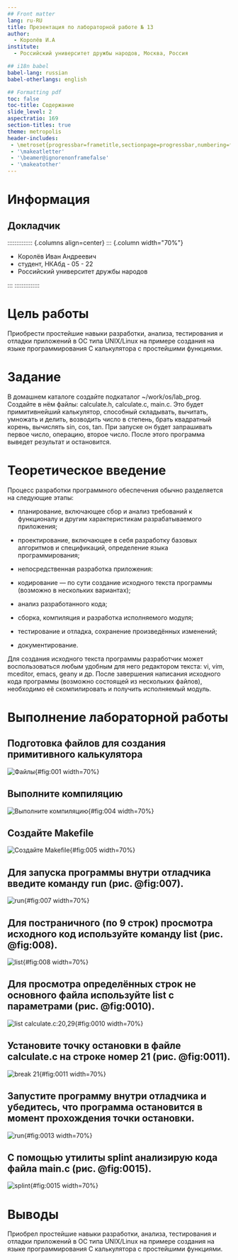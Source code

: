 ```yaml
---
## Front matter
lang: ru-RU
title: Презентация по лабораторной работе № 13
author:
  - Королёв И.А
institute:
  - Российский университет дружбы народов, Москва, Россия

## i18n babel
babel-lang: russian
babel-otherlangs: english

## Formatting pdf
toc: false
toc-title: Содержание
slide_level: 2
aspectratio: 169
section-titles: true
theme: metropolis
header-includes:
 - \metroset{progressbar=frametitle,sectionpage=progressbar,numbering=fraction}
 - '\makeatletter'
 - '\beamer@ignorenonframefalse'
 - '\makeatother'
---
```


# Информация

## Докладчик

:::::::::::::: {.columns align=center}
::: {.column width="70%"}

  * Королёв Иван Андреевич
  * студент, НКАбд - 05 - 22
  * Российский университет дружбы народов

:::
::::::::::::::

# Цель работы

Приобрести простейшие навыки разработки, анализа, тестирования и отладки приложений в ОС типа UNIX/Linux на примере создания на языке программирования
С калькулятора с простейшими функциями.

# Задание

В домашнем каталоге создайте подкаталог ~/work/os/lab_prog.
Создайте в нём файлы: calculate.h, calculate.c, main.c.
Это будет примитивнейший калькулятор, способный складывать, вычитать, умножать
и делить, возводить число в степень, брать квадратный корень, вычислять sin, cos, tan.
При запуске он будет запрашивать первое число, операцию, второе число. После этого
программа выведет результат и остановится.

# Теоретическое введение

Процесс разработки программного обеспечения обычно разделяется на следующие этапы:

- планирование, включающее сбор и анализ требований к функционалу и другим характеристикам разрабатываемого приложения;

- проектирование, включающее в себя разработку базовых алгоритмов и спецификаций, определение языка программирования;

- непосредственная разработка приложения:

- кодирование — по сути создание исходного текста программы (возможно в нескольких вариантах);

- анализ разработанного кода;

- сборка, компиляция и разработка исполняемого модуля;

- тестирование и отладка, сохранение произведённых изменений;

- документирование.

Для создания исходного текста программы разработчик может воспользоваться любым удобным для него редактором текста: vi, vim, mceditor, emacs, geany и др. После завершения написания исходного кода программы (возможно состоящей из нескольких файлов), необходимо её скомпилировать и получить исполняемый модуль.

# Выполнение лабораторной работы

## Подготовка файлов для создания примитивного калькулятора

![Файлы](image/1.png){#fig:001 width=70%}

## Выполните компиляцию

![Выполните компиляцию](image/4.png){#fig:004 width=70%}

## Создайте Makefile 

![Создайте Makefile ](image/6.png){#fig:005 width=70%}

## Для запуска программы внутри отладчика введите команду run (рис. @fig:007).

![run](image/8.png){#fig:007 width=70%}

## Для постраничного (по 9 строк) просмотра исходного код используйте команду list (рис. @fig:008).

![list](image/11.png){#fig:008 width=70%}

## Для просмотра определённых строк не основного файла используйте list с параметрами (рис. @fig:0010).

![list calculate.c:20,29](image/13.png){#fig:0010 width=70%}

## Установите точку остановки в файле calculate.c на строке номер 21 (рис. @fig:0011).

![break 21](image/14.png){#fig:0011 width=70%}

## Запустите программу внутри отладчика и убедитесь, что программа остановится в момент прохождения точки остановки.

![run](image/17.png){#fig:0013 width=70%}

## С помощью утилиты splint анализирую кода файла main.c (рис. @fig:0015).

![splint](image/19.png){#fig:0015 width=70%}
 
# Выводы

Приобрел простейшие навыки разработки, анализа, тестирования и отладки приложений в ОС типа UNIX/Linux на примере создания на языке программирования С калькулятора с простейшими функциями.

